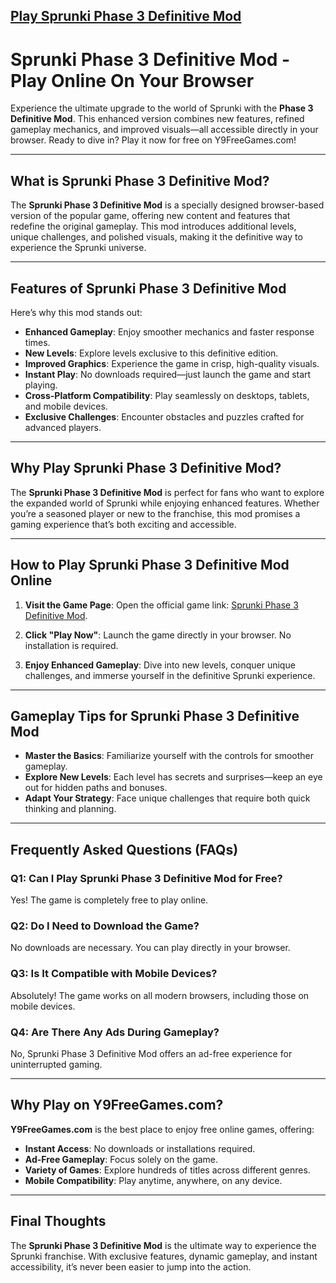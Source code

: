 ## [Play Sprunki Phase 3 Definitive Mod](https://www.y9freegames.com/game/sprunki-phase-3-definitive/) ##

# Sprunki Phase 3 Definitive Mod - Play Online On Your Browser

Experience the ultimate upgrade to the world of Sprunki with the **Phase 3 Definitive Mod**. This enhanced version combines new features, refined gameplay mechanics, and improved visuals—all accessible directly in your browser. Ready to dive in? Play it now for free on Y9FreeGames.com!

---

## What is Sprunki Phase 3 Definitive Mod?

The **Sprunki Phase 3 Definitive Mod** is a specially designed browser-based version of the popular game, offering new content and features that redefine the original gameplay. This mod introduces additional levels, unique challenges, and polished visuals, making it the definitive way to experience the Sprunki universe.

---

## Features of Sprunki Phase 3 Definitive Mod

Here’s why this mod stands out:

- **Enhanced Gameplay**: Enjoy smoother mechanics and faster response times.
- **New Levels**: Explore levels exclusive to this definitive edition.
- **Improved Graphics**: Experience the game in crisp, high-quality visuals.
- **Instant Play**: No downloads required—just launch the game and start playing.
- **Cross-Platform Compatibility**: Play seamlessly on desktops, tablets, and mobile devices.
- **Exclusive Challenges**: Encounter obstacles and puzzles crafted for advanced players.

---

## Why Play Sprunki Phase 3 Definitive Mod?

The **Sprunki Phase 3 Definitive Mod** is perfect for fans who want to explore the expanded world of Sprunki while enjoying enhanced features. Whether you’re a seasoned player or new to the franchise, this mod promises a gaming experience that’s both exciting and accessible.

---

## How to Play Sprunki Phase 3 Definitive Mod Online

1. **Visit the Game Page**:
   Open the official game link: [Sprunki Phase 3 Definitive Mod](https://www.y9freegames.com/game/sprunki-phase-3-definitive/).

2. **Click "Play Now"**:
   Launch the game directly in your browser. No installation is required.

3. **Enjoy Enhanced Gameplay**:
   Dive into new levels, conquer unique challenges, and immerse yourself in the definitive Sprunki experience.

---

## Gameplay Tips for Sprunki Phase 3 Definitive Mod

- **Master the Basics**: Familiarize yourself with the controls for smoother gameplay.
- **Explore New Levels**: Each level has secrets and surprises—keep an eye out for hidden paths and bonuses.
- **Adapt Your Strategy**: Face unique challenges that require both quick thinking and planning.

---

## Frequently Asked Questions (FAQs)

### Q1: Can I Play Sprunki Phase 3 Definitive Mod for Free?
Yes! The game is completely free to play online.

### Q2: Do I Need to Download the Game?
No downloads are necessary. You can play directly in your browser.

### Q3: Is It Compatible with Mobile Devices?
Absolutely! The game works on all modern browsers, including those on mobile devices.

### Q4: Are There Any Ads During Gameplay?
No, Sprunki Phase 3 Definitive Mod offers an ad-free experience for uninterrupted gaming.

---

## Why Play on Y9FreeGames.com?

**Y9FreeGames.com** is the best place to enjoy free online games, offering:

- **Instant Access**: No downloads or installations required.
- **Ad-Free Gameplay**: Focus solely on the game.
- **Variety of Games**: Explore hundreds of titles across different genres.
- **Mobile Compatibility**: Play anytime, anywhere, on any device.

---

## Final Thoughts

The **Sprunki Phase 3 Definitive Mod** is the ultimate way to experience the Sprunki franchise. With exclusive features, dynamic gameplay, and instant accessibility, it’s never been easier to jump into the action.


